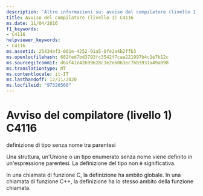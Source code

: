 ```yaml
---
description: 'Altre informazioni su: avviso del compilatore (livello 1) C4116'
title: Avviso del compilatore (livello 1) C4116
ms.date: 11/04/2016
f1_keywords:
- C4116
helpviewer_keywords:
- C4116
ms.assetid: 25434ef3-061e-4252-91a5-0fe2a4b2ffb3
ms.openlocfilehash: 682fed7bd3793fc3542f7caa221997b4c1e7b12c
ms.sourcegitcommit: d6af41e42699628c3e2e6063ec7b03931a49a098
ms.translationtype: MT
ms.contentlocale: it-IT
ms.lasthandoff: 12/11/2020
ms.locfileid: "97326560"
---
```

# <a name="compiler-warning-level-1-c4116"></a>Avviso del compilatore (livello 1) C4116

definizione di tipo senza nome tra parentesi

Una struttura, un'Unione o un tipo enumerato senza nome viene definito in un'espressione parentesi. La definizione del tipo non è significativa.

In una chiamata di funzione C, la definizione ha ambito globale. In una chiamata di funzione C++, la definizione ha lo stesso ambito della funzione chiamata.

